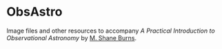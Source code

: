 # ObsAstro
Image files and other resources to accompany *A Practical Introduction to Observational Astronomy*  by [M. Shane Burns](https://faculty1.coloradocollege.edu/~sburns/).
